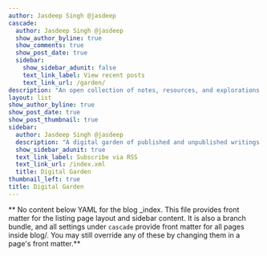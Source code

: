 ```yaml
---
author: Jasdeep Singh @jasdeep
cascade:
  author: Jasdeep Singh @jasdeep
  show_author_byline: true
  show_comments: true
  show_post_date: true
  sidebar:
    show_sidebar_adunit: false
    text_link_label: View recent posts
    text_link_url: /garden/
description: "An open collection of notes, resources, and explorations."
layout: list
show_author_byline: true
show_post_date: true
show_post_thumbnail: true
sidebar:
  author: Jasdeep Singh @jasdeep
  description: "A digital garden of published and unpublished writings and translations"
  show_sidebar_adunit: true
  text_link_label: Subscribe via RSS
  text_link_url: /index.xml
  title: Digital Garden
thumbnail_left: true
title: Digital Garden
---
```


** No content below YAML for the blog _index. This file provides front matter for the listing page layout and sidebar content. It is also a branch bundle, and all settings under `cascade` provide front matter for all pages inside blog/. You may still override any of these by changing them in a page's front matter.**
